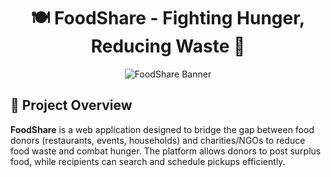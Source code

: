 <div align="center">
  <h1>🍽️ FoodShare - Fighting Hunger, Reducing Waste 🚀</h1>
  <img src="https://via.placeholder.com/1200x400/4CAF50/FFFFFF?text=FoodShare+-+Share+Food,+Save+Lives" alt="FoodShare Banner">
</div>

<h2>📌 Project Overview</h2>
<p><strong>FoodShare</strong> is a web application designed to bridge the gap between food donors (restaurants, events, households) and charities/NGOs to reduce food waste and combat hunger. The platform allows donors to post surplus food, while recipients can search and schedule pickups efficiently.</p>
